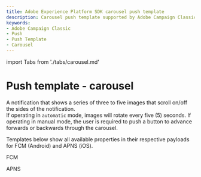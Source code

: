 ```yaml
---
title: Adobe Experience Platform SDK carousel push template
description: Carousel push template supported by Adobe Campaign Classic mobile extension.
keywords:
- Adobe Campaign Classic
- Push
- Push Template
- Carousel
---
```


import Tabs from './tabs/carousel.md'

# Push template - carousel

A notification that shows a series of three to five images that scroll on/off the sides of the notification. <br />If operating in `automatic` mode, images will rotate every five (5) seconds.  If operating in manual mode, the user is required to push a button to advance forwards or backwards through the carousel.

Templates below show all available properties in their respective payloads for FCM (Android) and APNS (iOS).
<br />
<TabsBlock orientation="horizontal" slots="heading, content" repeat="2"/>

FCM

<Tabs query="platform=fcm&template=carousel"/>

APNS

<Tabs query="platform=apns&template=carousel"/>
